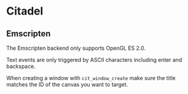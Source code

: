 # Citadel

## Emscripten
The Emscripten backend only supports OpenGL ES 2.0.

Text events are only triggered by ASCII characters including enter and backspace.

When creating a window with `cit_window_create` make sure the title matches the
ID of the canvas you want to target.
